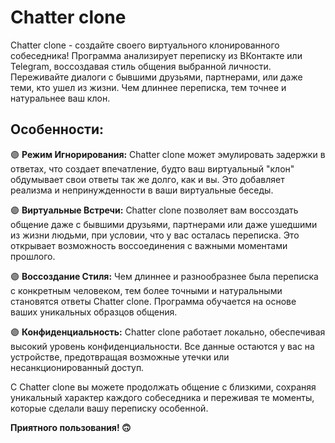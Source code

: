 # Chatter clone

Chatter clone - создайте своего виртуального клонированного собеседника! Программа анализирует переписку из ВКонтакте или Telegram, воссоздавая стиль общения выбранной личности. Переживайте диалоги с бывшими друзьями, партнерами, или даже теми, кто ушел из жизни. Чем длиннее переписка, тем точнее и натуральнее ваш клон.

## Особенности:

🟣 **Режим Игнорирования:** Chatter clone может эмулировать задержки в ответах, что создает впечатление, будто ваш виртуальный "клон" обдумывает свои ответы так же долго, как и вы. Это добавляет реализма и непринужденности в ваши виртуальные беседы.

🟣 **Виртуальные Встречи:** Chatter clone позволяет вам воссоздать общение даже с бывшими друзьями, партнерами или даже ушедшими из жизни людьми, при условии, что у вас осталась переписка. Это открывает возможность воссоединения с важными моментами прошлого.

🟣 **Воссоздание Стиля:** Чем длиннее и разнообразнее была переписка с конкретным человеком, тем более точными и натуральными становятся ответы Chatter clone. Программа обучается на основе ваших уникальных образцов общения.

🟣 **Конфиденциальность:** Chatter clone работает локально, обеспечивая высокий уровень конфиденциальности. Все данные остаются у вас на устройстве, предотвращая возможные утечки или несанкционированный доступ.

С Chatter clone вы можете продолжать общение с близкими, сохраняя уникальный характер каждого собеседника и переживая те моменты, которые сделали вашу переписку особенной.

**Приятного пользования! 🙃**
